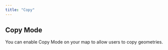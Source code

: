 ```yaml
---
title: "Copy"
---
```


## Copy Mode

You can enable Copy Mode on your map to allow users to copy geometries.

<!-- Add detailed documentation and code examples for Copy Mode here -->

